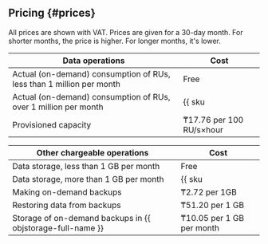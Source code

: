 ## Pricing {#prices}

All prices are shown with VAT. Prices are given for a 30-day month. For shorter months, the price is higher. For longer months, it's lower.

| Data operations | Cost |
------------------------------------------------                    | ----------------------
| Actual (on-demand) consumption of RUs, less than 1 million per month | Free |
| Actual (on-demand) consumption of RUs, over 1 million per month | {{ sku|KZT|ydb.v1.serverless.requests|pricingRate.1|string }} per 1 million RU |
| Provisioned capacity | ₸17.76 per 100 RU/s×hour |

| Other chargeable operations | Cost |
------------------------------------------------                    | ----------------------
| Data storage, less than 1 GB per month | Free |
| Data storage, more than 1 GB per month | {{ sku|KZT|ydb.cluster.v1.ssd|month|string }} per 1 GB per month |
| Making on-demand backups | ₸2.72 per 1GB |
| Restoring data from backups | ₸51.20 per 1 GB |
| Storage of on-demand backups in {{ objstorage-full-name }} | ₸10.05 per 1 GB per month |
